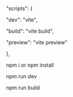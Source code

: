 "scripts": {

  "dev": "vite",

  "build": "vite build",

  "preview": "vite preview"

 },

npm i or npm install

npm run dev

npm run build
